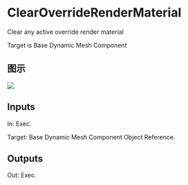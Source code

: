 # ClearOverrideRenderMaterial

Clear any active override render material

Target is Base Dynamic Mesh Component

## 图示

![]($-20221218-18455501.png)

## Inputs

In: Exec.

Target: Base Dynamic Mesh Component Object Reference.  

## Outputs

Out: Exec.

